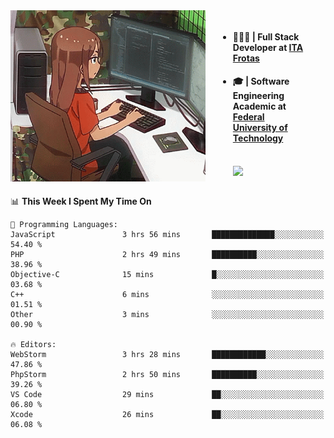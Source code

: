 
<body >
  <div style="display: flex; width: auto; margin-right: 30px ">
    <img align="right" width="312" height="274" style="padding-right:20px; " src="assets/umiko.gif" alt="Computer man" />
    <ul style="flex: 1;">
      <li><h4>🧑🏽‍💻 | Full Stack Developer at <a href="https://itafrotas.com//">ITA Frotas</a></h4></li>
      <li><h4>🎓 | Software Engineering Academic at <a href="http://www.utfpr.edu.br/">Federal University of Technology</a></h4></li>
      <br/>
      <a href="https://skillicons.dev">
        <img src="https://skillicons.dev/icons?i=ts,react,nodejs,go,swift,js,adonis,postgres,c,heroku,gradle,firebase,flutter,docker,aws,java,redis,kubernetes&theme=light&&perline=6 " />
      </a>
    </ul>  
    <br/>
  </div>
</body>


<!--START_SECTION:waka-->
📊 **This Week I Spent My Time On** 

```text
💬 Programming Languages: 
JavaScript               3 hrs 56 mins       ██████████████░░░░░░░░░░░   54.40 % 
PHP                      2 hrs 49 mins       ██████████░░░░░░░░░░░░░░░   38.96 % 
Objective-C              15 mins             █░░░░░░░░░░░░░░░░░░░░░░░░   03.68 % 
C++                      6 mins              ░░░░░░░░░░░░░░░░░░░░░░░░░   01.51 % 
Other                    3 mins              ░░░░░░░░░░░░░░░░░░░░░░░░░   00.90 % 

🔥 Editors: 
WebStorm                 3 hrs 28 mins       ████████████░░░░░░░░░░░░░   47.86 % 
PhpStorm                 2 hrs 50 mins       ██████████░░░░░░░░░░░░░░░   39.26 % 
VS Code                  29 mins             ██░░░░░░░░░░░░░░░░░░░░░░░   06.80 % 
Xcode                    26 mins             ██░░░░░░░░░░░░░░░░░░░░░░░   06.08 % 
```


<!--END_SECTION:waka-->

<!--
**danielr0d/danielr0d** is a ✨ _special_ ✨ repository because its `README.md` (this file) appears on your GitHub profile.

Here are some ideas to get you started:

- 🔭 I’m currently working on ...
- 🌱 I’m currently learning ...
- 👯 I’m looking to collaborate on ...
- 🤔 I’m looking for help with ...
- 💬 Ask me about ...
- 📫 How to reach me: ...
- 😄 Pronouns: ...
- ⚡ Fun fact: ...
-->
